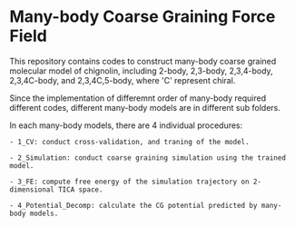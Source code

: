 # Many-body Coarse Graining Force Field

This repository contains codes to construct many-body coarse grained molecular model of chignolin, including 2-body, 2,3-body, 2,3,4-body, 2,3,4C-body, and 2,3,4C,5-body, where 'C' represent chiral. 

Since the implementation of differemnt order of many-body required different codes, different many-body models are in different sub folders.

In each many-body models, there are 4 individual procedures:

	- 1_CV: conduct cross-validation, and traning of the model.

	- 2_Simulation: conduct coarse graining simulation using the trained model.

	- 3_FE: compute free energy of the simulation trajectory on 2-dimensional TICA space.

	- 4_Potential_Decomp: calculate the CG potential predicted by many-body models. 

